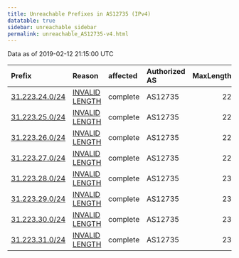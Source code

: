 ```yaml
---
title: Unreachable Prefixes in AS12735 (IPv4)
datatable: true
sidebar: unreachable_sidebar
permalink: unreachable_AS12735-v4.html
---
```


Data as of 2019-02-12 21:15:00 UTC


<div class="datatable-begin"></div>

| Prefix                                                 | Reason                                                                                                   | affected   | Authorized AS   |   MaxLength | Anchor                                         |   unreachable /24s |
|:-------------------------------------------------------|:---------------------------------------------------------------------------------------------------------|:-----------|:----------------|------------:|:-----------------------------------------------|-------------------:|
| [31.223.24.0/24](https://stat.ripe.net/31.223.24.0/24) | [INVALID LENGTH](https://rpki-validator.ripe.net/announcement-preview?asn=AS12735&prefix=31.223.24.0/24) | complete   | AS12735         |          22 | [RIPE](unreachable_RIPE_NCC_RPKI_Root-v4.html) |                  1 |
| [31.223.25.0/24](https://stat.ripe.net/31.223.25.0/24) | [INVALID LENGTH](https://rpki-validator.ripe.net/announcement-preview?asn=AS12735&prefix=31.223.25.0/24) | complete   | AS12735         |          22 | [RIPE](unreachable_RIPE_NCC_RPKI_Root-v4.html) |                  1 |
| [31.223.26.0/24](https://stat.ripe.net/31.223.26.0/24) | [INVALID LENGTH](https://rpki-validator.ripe.net/announcement-preview?asn=AS12735&prefix=31.223.26.0/24) | complete   | AS12735         |          22 | [RIPE](unreachable_RIPE_NCC_RPKI_Root-v4.html) |                  1 |
| [31.223.27.0/24](https://stat.ripe.net/31.223.27.0/24) | [INVALID LENGTH](https://rpki-validator.ripe.net/announcement-preview?asn=AS12735&prefix=31.223.27.0/24) | complete   | AS12735         |          22 | [RIPE](unreachable_RIPE_NCC_RPKI_Root-v4.html) |                  1 |
| [31.223.28.0/24](https://stat.ripe.net/31.223.28.0/24) | [INVALID LENGTH](https://rpki-validator.ripe.net/announcement-preview?asn=AS12735&prefix=31.223.28.0/24) | complete   | AS12735         |          23 | [RIPE](unreachable_RIPE_NCC_RPKI_Root-v4.html) |                  1 |
| [31.223.29.0/24](https://stat.ripe.net/31.223.29.0/24) | [INVALID LENGTH](https://rpki-validator.ripe.net/announcement-preview?asn=AS12735&prefix=31.223.29.0/24) | complete   | AS12735         |          23 | [RIPE](unreachable_RIPE_NCC_RPKI_Root-v4.html) |                  1 |
| [31.223.30.0/24](https://stat.ripe.net/31.223.30.0/24) | [INVALID LENGTH](https://rpki-validator.ripe.net/announcement-preview?asn=AS12735&prefix=31.223.30.0/24) | complete   | AS12735         |          23 | [RIPE](unreachable_RIPE_NCC_RPKI_Root-v4.html) |                  1 |
| [31.223.31.0/24](https://stat.ripe.net/31.223.31.0/24) | [INVALID LENGTH](https://rpki-validator.ripe.net/announcement-preview?asn=AS12735&prefix=31.223.31.0/24) | complete   | AS12735         |          23 | [RIPE](unreachable_RIPE_NCC_RPKI_Root-v4.html) |                  1 |

<div class="datatable-end"></div>